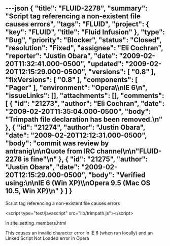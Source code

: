 ---json
{
  "title": "FLUID-2278",
  "summary": "Script tag referencing a non-existent file causes errors",
  "tags": "FLUID",
  "project": {
    "key": "FLUID",
    "title": "Fluid Infusion"
  },
  "type": "Bug",
  "priority": "Blocker",
  "status": "Closed",
  "resolution": "Fixed",
  "assignee": "Eli Cochran",
  "reporter": "Justin Obara",
  "date": "2009-02-20T11:32:41.000-0500",
  "updated": "2009-02-20T12:15:29.000-0500",
  "versions": [
    "0.8"
  ],
  "fixVersions": [
    "0.8"
  ],
  "components": [
    "Pager"
  ],
  "environment": "Opera\\\nIE 6\n",
  "issueLinks": [],
  "attachments": [],
  "comments": [
    {
      "id": "21273",
      "author": "Eli Cochran",
      "date": "2009-02-20T11:35:04.000-0500",
      "body": "Trimpath file declaration has been removed.\n"
    },
    {
      "id": "21274",
      "author": "Justin Obara",
      "date": "2009-02-20T12:12:31.000-0500",
      "body": "commit was review by antranig\n\nQuote from IRC channel\n\n\"FLUID-2278 is fine\"\n"
    },
    {
      "id": "21275",
      "author": "Justin Obara",
      "date": "2009-02-20T12:15:29.000-0500",
      "body": "Verified using:\n\nIE 6 (Win XP)\\\nOpera 9.5 (Mac OS 10.5, Win XP)\n"
    }
  ]
}
---
Script tag referencing a non-existent file causes errors&#x20;

\<script type="text/javascript" src="lib/trimpath.js">\</script>

in site\_setting\_members.html

This causes an invalid character error in IE 6 (when run locally) and an Linked Script Not Loaded error in Opera

        